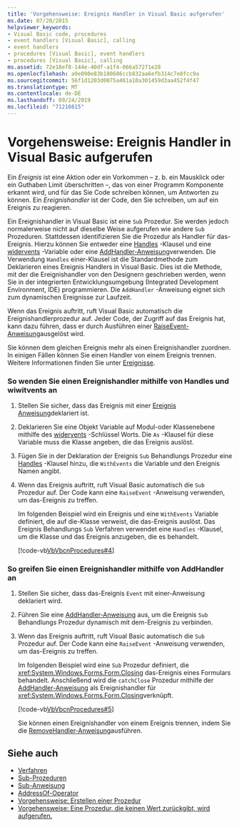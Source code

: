 ```yaml
---
title: 'Vorgehensweise: Ereignis Handler in Visual Basic aufgerufen'
ms.date: 07/20/2015
helpviewer_keywords:
- Visual Basic code, procedures
- event handlers [Visual Basic], calling
- event handlers
- procedures [Visual Basic], event handlers
- procedures [Visual Basic], calling
ms.assetid: 72e18ef8-144e-40df-a1f4-066a57271e28
ms.openlocfilehash: a9e090e83b180686ccb832aa6efb314c7e0fcc9a
ms.sourcegitcommit: 56f1d1203d0075a461a10a301459d3aa452f4f47
ms.translationtype: MT
ms.contentlocale: de-DE
ms.lasthandoff: 09/24/2019
ms.locfileid: "71216615"
---
```

# <a name="how-to-call-an-event-handler-in-visual-basic"></a>Vorgehensweise: Ereignis Handler in Visual Basic aufgerufen

Ein *Ereignis* ist eine Aktion oder ein Vorkommen – z. b. ein Mausklick oder ein Guthaben Limit überschritten –, das von einer Programm Komponente erkannt wird, und für das Sie Code schreiben können, um Antworten zu können. Ein *Ereignishandler* ist der Code, den Sie schreiben, um auf ein Ereignis zu reagieren.

 Ein Ereignishandler in Visual Basic ist eine `Sub` Prozedur. Sie werden jedoch normalerweise nicht auf dieselbe Weise aufgerufen wie andere `Sub` Prozeduren. Stattdessen identifizieren Sie die Prozedur als Handler für das-Ereignis. Hierzu können Sie entweder eine [Handles](../../../language-reference/statements/handles-clause.md) -Klausel und eine [widervents](../../../language-reference/modifiers/withevents.md) -Variable oder eine [AddHandler-Anweisung](../../../language-reference/statements/addhandler-statement.md)verwenden. Die Verwendung `Handles` einer-Klausel ist die Standardmethode zum Deklarieren eines Ereignis Handlers in Visual Basic. Dies ist die Methode, mit der die Ereignishandler von den Designern geschrieben werden, wenn Sie in der integrierten Entwicklungsumgebung (Integrated Development Environment, IDE) programmieren. Die `AddHandler` -Anweisung eignet sich zum dynamischen Ereignisse zur Laufzeit.

 Wenn das Ereignis auftritt, ruft Visual Basic automatisch die Ereignishandlerprozedur auf. Jeder Code, der Zugriff auf das Ereignis hat, kann dazu führen, dass er durch Ausführen einer [RaiseEvent-Anweisung](../../../language-reference/statements/raiseevent-statement.md)ausgelöst wird.

 Sie können dem gleichen Ereignis mehr als einen Ereignishandler zuordnen. In einigen Fällen können Sie einen Handler von einem Ereignis trennen. Weitere Informationen finden Sie unter [Ereignisse](../events/index.md).

### <a name="to-call-an-event-handler-using-handles-and-withevents"></a>So wenden Sie einen Ereignishandler mithilfe von Handles und wiwitvents an

1. Stellen Sie sicher, dass das Ereignis mit einer [Ereignis Anweisung](../../../language-reference/statements/event-statement.md)deklariert ist.

2. Deklarieren Sie eine Objekt Variable auf Modul-oder Klassenebene mithilfe des [widervents](../../../language-reference/modifiers/withevents.md) -Schlüssel Worts. Die `As` -Klausel für diese Variable muss die Klasse angeben, die das Ereignis auslöst.

3. Fügen Sie in der Deklaration der Ereignis `Sub` Behandlungs Prozedur eine [Handles](../../../language-reference/statements/handles-clause.md) -Klausel hinzu, die `WithEvents` die Variable und den Ereignis Namen angibt.

4. Wenn das Ereignis auftritt, ruft Visual Basic automatisch die `Sub` Prozedur auf. Der Code kann eine `RaiseEvent` -Anweisung verwenden, um das-Ereignis zu treffen.

     Im folgenden Beispiel wird ein Ereignis und eine `WithEvents` Variable definiert, die auf die-Klasse verweist, die das-Ereignis auslöst. Das Ereignis Behandlungs `Sub` Verfahren verwendet eine `Handles` -Klausel, um die Klasse und das Ereignis anzugeben, die es behandelt.

     [!code-vb[VbVbcnProcedures#4](~/samples/snippets/visualbasic/VS_Snippets_VBCSharp/VbVbcnProcedures/VB/Class1.vb#4)]

### <a name="to-call-an-event-handler-using-addhandler"></a>So greifen Sie einen Ereignishandler mithilfe von AddHandler an

1. Stellen Sie sicher, dass das-Ereignis `Event` mit einer-Anweisung deklariert wird.

2. Führen Sie eine [AddHandler-Anweisung](../../../language-reference/statements/addhandler-statement.md) aus, um die Ereignis `Sub` Behandlungs Prozedur dynamisch mit dem-Ereignis zu verbinden.

3. Wenn das Ereignis auftritt, ruft Visual Basic automatisch die `Sub` Prozedur auf. Der Code kann eine `RaiseEvent` -Anweisung verwenden, um das-Ereignis zu treffen.

     Im folgenden Beispiel wird eine `Sub` Prozedur definiert, die <xref:System.Windows.Forms.Form.Closing> das-Ereignis eines Formulars behandelt. Anschließend wird die `catchClose` Prozedur mithilfe der [AddHandler-Anweisung](../../../language-reference/statements/addhandler-statement.md) als Ereignishandler für <xref:System.Windows.Forms.Form.Closing>verknüpft.

     [!code-vb[VbVbcnProcedures#5](~/samples/snippets/visualbasic/VS_Snippets_VBCSharp/VbVbcnProcedures/VB/Class1.vb#5)]

     Sie können einen Ereignishandler von einem Ereignis trennen, indem Sie die [RemoveHandler-Anweisung](../../../language-reference/statements/removehandler-statement.md)ausführen.

## <a name="see-also"></a>Siehe auch

- [Verfahren](index.md)
- [Sub-Prozeduren](sub-procedures.md)
- [Sub-Anweisung](../../../language-reference/statements/sub-statement.md)
- [AddressOf-Operator](../../../language-reference/operators/addressof-operator.md)
- [Vorgehensweise: Erstellen einer Prozedur](how-to-create-a-procedure.md)
- [Vorgehensweise: Eine Prozedur, die keinen Wert zurückgibt, wird aufgerufen.](how-to-call-a-procedure-that-does-not-return-a-value.md)
